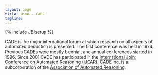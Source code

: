 ```yaml
---
layout: page
title: Home - CADE
tagline: 
---
```

{% include JB/setup %}

CADE is the major international forum at which research on all aspects of automated deduction is presented. The first conference was held in 1974. Previous CADEs were mostly biennial, and annual conferences started in 1996. Since 2001 CADE has participated in the [International Joint Conference on Automated Reasoning](http://www.ijcar.org/) (IJCAR). CADE Inc. is a subcorporation of the [Association of Automated Reasoning](https://mystelven.github.io/Association-Automated-Reasoning/).


